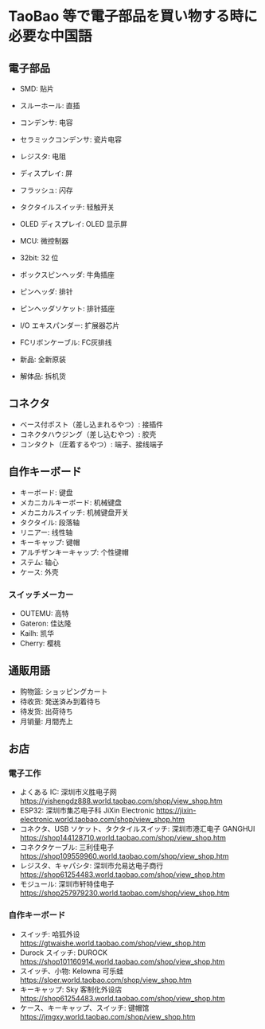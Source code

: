 # TaoBao 等で電子部品を買い物する時に必要な中国語

## 電子部品

- SMD: 贴片
- スルーホール: 直插
- コンデンサ: 电容
- セラミックコンデンサ: 瓷片电容
- レジスタ: 电阻
- ディスプレイ: 屏
- フラッシュ: 闪存
- タクタイルスイッチ: 轻触开关
- OLED ディスプレイ: OLED 显示屏
- MCU: 微控制器
- 32bit: 32 位
- ボックスピンヘッダ: 牛角插座
- ピンヘッダ: 排针
- ピンヘッダソケット:  排针插座
- I/O エキスパンダー: 扩展器芯片
- FCリボンケーブル: FC灰排线

- 新品: 全新原装
- 解体品: 拆机货

## コネクタ

- ベース付ポスト（差し込まれるやつ）: 接插件
- コネクタハウジング（差し込むやつ）: 胶壳
- コンタクト（圧着するやつ）: 端子、接线端子

## 自作キーボード

- キーボード: 键盘
- メカニカルキーボード: 机械键盘
- メカニカルスイッチ: 机械键盘开关
- タクタイル: 段落轴
- リニアー: 线性轴
- キーキャップ: 键帽
- アルチザンキーキャップ: 个性键帽
- ステム: 轴心
- ケース: 外壳

### スイッチメーカー

- OUTEMU: 高特
- Gateron: 佳达隆
- Kailh: 凯华
- Cherry: 樱桃

## 通販用語

- 购物篮: ショッピングカート
- 待收货: 発送済み到着待ち
- 待发货: 出荷待ち
- 月销量: 月間売上

## お店

### 電子工作

- よくある IC: 深圳市义胜电子网 https://yishengdz888.world.taobao.com/shop/view_shop.htm
- ESP32: 深圳市集芯电子科 JiXin Electronic https://jixin-electronic.world.taobao.com/shop/view_shop.htm
- コネクタ、USB ソケット、タクタイルスイッチ: 深圳市港汇电子 GANGHUI https://shop144128710.world.taobao.com/shop/view_shop.htm
- コネクタケーブル: 三利佳电子 https://shop109559960.world.taobao.com/shop/view_shop.htm
- レジスタ、キャパシタ: 深圳市允易达电子商行 https://shop61254483.world.taobao.com/shop/view_shop.htm
- モジュール: 深圳市轩特佳电子 https://shop257979230.world.taobao.com/shop/view_shop.htm

### 自作キーボード

- スイッチ: 哈狐外设 https://gtwaishe.world.taobao.com/shop/view_shop.htm
- Durock スイッチ: DUROCK https://shop101160914.world.taobao.com/shop/view_shop.htm
- スイッチ、小物: Kelowna 可乐蛙 https://sloer.world.taobao.com/shop/view_shop.htm
- キーキャップ: Sky 客制化外设店 https://shop61254483.world.taobao.com/shop/view_shop.htm
- ケース、キーキャップ、スイッチ: 键帽馆 https://jmgxy.world.taobao.com/shop/view_shop.htm
